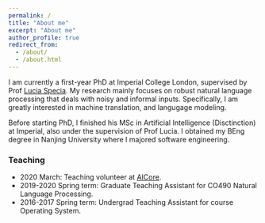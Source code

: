 ```yaml
---
permalink: /
title: "About me"
excerpt: "About me"
author_profile: true
redirect_from: 
  - /about/
  - /about.html
---
```

I am currently a first-year PhD at Imperial College London, supervised by Prof [Lucia Specia](https://www.imperial.ac.uk/people/l.specia). My research mainly focuses on robust natural language processing that deals with noisy and informal inputs. Specifically, I am greatly interested in machine translation, and langugage modeling.

Before starting PhD, I finished his MSc in Artificial Intelligence (Disctinction) at Imperial, also under the supervision of Prof Lucia. I obtained my BEng degree in Nanjing University where I majored software engineering.

### Teaching
- 2020 March: Teaching volunteer at [AICore](https://www.theaicore.com/).
- 2019-2020 Spring term: Graduate Teaching Assistant for CO490 Natural Language Processing.
- 2016-2017 Spring term: Undergrad Teaching Assistant for course Operating System.